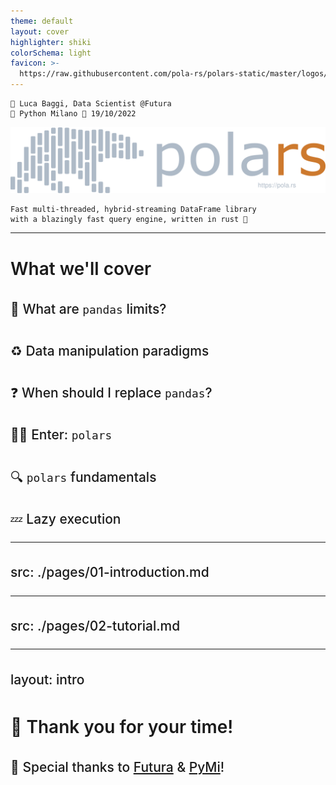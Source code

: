 ```yaml
---
theme: default
layout: cover
highlighter: shiki
colorSchema: light
favicon: >-
  https://raw.githubusercontent.com/pola-rs/polars-static/master/logos/polars-logo-dark.svg
---
```


<style>
h1 {
  font-weight: 600 !important;
}

h2 {
  font-weight: 450 !important;
  line-height: 1.8 !important;
}

blockquote {
  font-size: 20 !important;
}
</style>

<div class="absolute top-10">

    👤 Luca Baggi, Data Scientist @Futura
    🐍 Python Milano 📆 19/10/2022
</div>


<div class="absolute bottom-20">

  <img src="https://raw.githubusercontent.com/baggiponte/pymi-polars/main/assets/polars.svg" width="720">
  <br>

    Fast multi-threaded, hybrid-streaming DataFrame library
    with a blazingly fast query engine, written in rust 🦀
</div>


---

# What we'll cover

<v-clicks>

## 🐼 What are `pandas` limits?

## ♻️ Data manipulation paradigms

## ❓ When should I replace `pandas`?

## 🐻‍❄️ Enter: `polars`

## 🔍 `polars` fundamentals

## 💤 Lazy execution

</v-clicks>


---
src: ./pages/01-introduction.md
---

---
src: ./pages/02-tutorial.md
---

---
layout: intro
---

# 🙏 Thank you for your time!
## 🎉 Special thanks to [Futura](https://www.futura.study/) & [PyMi](http://milano.python.it/)!
